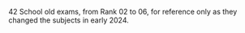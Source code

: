 42 School old exams, from Rank 02 to 06, for reference only as they changed the subjects in early 2024.

